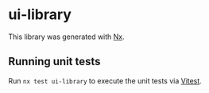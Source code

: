 # ui-library

This library was generated with [Nx](https://nx.dev).

## Running unit tests

Run `nx test ui-library` to execute the unit tests via [Vitest](https://vitest.dev/).
